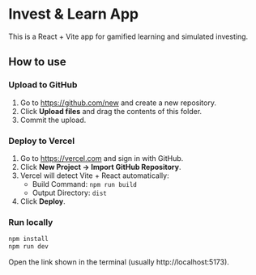 # Invest & Learn App

This is a React + Vite app for gamified learning and simulated investing.

## How to use

### Upload to GitHub
1. Go to https://github.com/new and create a new repository.
2. Click **Upload files** and drag the contents of this folder.
3. Commit the upload.

### Deploy to Vercel
1. Go to https://vercel.com and sign in with GitHub.
2. Click **New Project → Import GitHub Repository**.
3. Vercel will detect Vite + React automatically:
   - Build Command: `npm run build`
   - Output Directory: `dist`
4. Click **Deploy**.

### Run locally
```bash
npm install
npm run dev
```

Open the link shown in the terminal (usually http://localhost:5173).
